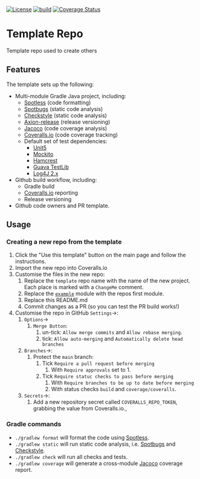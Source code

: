 <!-- ChangeMe: replace /template in the badge urls below with the name of the repo-->
[![License](https://img.shields.io/badge/License-Apache%202.0-blue.svg)](https://opensource.org/licenses/Apache-2.0)
[![build](https://github.com/creek-service/template/actions/workflows/gradle.yml/badge.svg)](https://github.com/creek-service/template/actions/workflows/gradle.yml)
[![Coverage Status](https://coveralls.io/repos/github/creek-service/template/badge.svg?branch=main)](https://coveralls.io/github/creek-service/template?branch=main)

# Template Repo
Template repo used to create others

## Features

The template sets up the following:

* Multi-module Gradle Java project, including:
  * [Spotless][1] (code formatting)
  * [Spotbugs][2] (static code analysis)
  * [Checkstyle][3] (static code analysis)
  * [Axion-release][4] (release versioning)
  * [Jacoco][5] (code coverage analysis)
  * [Coveralls.io][6] (code coverage tracking)
  * Default set of test dependencies:
    * [Unit5][7]
    * [Mockito][8]
    * [Hamcrest][9]
    * [Guava TestLib][10]
    * [Log4J 2.x][11]
* Github build workflow, including:
  * Gradle build
  * [Coveralls.io][6] reporting
  * Release versioning
* Github code owners and PR template.

## Usage

### Creating a new repo from the template

1. Click the "Use this template" button on the main page and follow the instructions.
2. Import the new repo into Coveralls.io
3. Customise the files in the new repo:
   1. Replace the `template` repo name with the name of the new project.
      Each place is marked with a `ChangeMe` comment. 
   2. Replace the [`example`](example) module with the repos first module.
   3. Replace this README.md
   4. Commit changes as a PR (so you can test the PR build works!)
4. Customise the repo in GitHub `Settings`->:
   1. `Options`->
      1. `Merge Button`: 
         1. un-tick: `Allow merge commits` and `Allow rebase merging`.
         2. tick: `Allow auto-merging` and `Automatically delete head branches`
   2. `Branches`->:
      1. Protect the `main` branch:
         1. Tick `Require a pull request before merging`
            1. With `Require approvals` set to 1.
         2. Tick `Require statuc checks to pass before merging`
            1. With `Require branches to be up to date before merging`
            2. With status checks `build` and `coverage/coveralls`.
   3. `Secrets`->:
      1. Add a new repository secret called `COVERALLS_REPO_TOKEN`, grabbing the value from Coveralls.io.,

### Gradle commands

* `./gradlew format` will format the code using [Spotless][1].
* `./gradlew static` will run static code analysis, i.e. [Spotbugs][2] and [Checkstyle][3].
* `./gradlew check` will run all checks and tests.
* `./gradlew coverage` will generate a cross-module [Jacoco][5] coverage report.

[1]: https://github.com/diffplug/spotless
[2]: https://spotbugs.github.io/
[3]: https://checkstyle.sourceforge.io/
[4]: https://github.com/allegro/axion-release-plugin
[5]: https://www.jacoco.org/jacoco/trunk/doc/
[6]: https://coveralls.io/
[7]: https://junit.org/junit5/docs/current/user-guide/
[8]: https://site.mockito.org/
[9]: http://hamcrest.org/JavaHamcrest/index
[10]: https://github.com/google/guava/tree/master/guava-testlib
[11]: https://logging.apache.org/log4j/2.x/